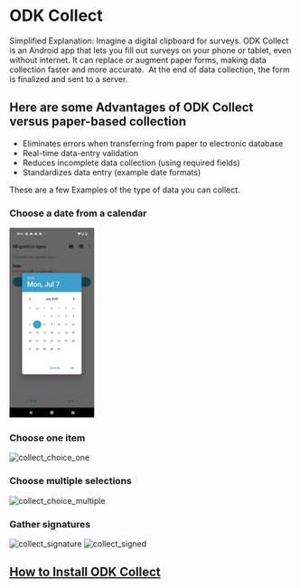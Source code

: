 # ODK Collect

Simplified Explanation: Imagine a digital clipboard for surveys. ODK Collect is an Android app that lets you fill out surveys on your phone or tablet, even without internet. It can replace or augment paper forms, making data collection faster and more accurate.  At the end of data collection, the form is finalized and sent to a server.


## Here are some Advantages of ODK Collect versus paper-based collection
- Eliminates errors when transferring from paper to electronic database
- Real-time data-entry validation
- Reduces incomplete data collection (using required fields)
- Standardizes data entry (example date formats)

These are a few Examples of the type of data you can collect.  

### Choose a date from a calendar
<img width="150" height="336" alt="collect_date" src="../assets/images/collect_date.png" />

### Choose one item   
<img width="150" height="336" alt="collect_choice_one" src="https://github.com/user-attachments/assets/f80d5c47-83eb-426d-95f0-b61173cb1aab" />

### Choose multiple selections   
<img width="270" height="606" alt="collect_choice_multiple" src="https://github.com/user-attachments/assets/ae47273b-7ad9-4e42-b6c5-61fadd076e42" />

### Gather signatures  
<img width="270" height="606" alt="collect_signature" src="https://github.com/user-attachments/assets/cbbd855c-7f37-4d63-a221-cb7294649c3f" />
<img width="270" height="606" alt="collect_signed" src="https://github.com/user-attachments/assets/1d75597d-6671-41fa-b775-87d77a182e99" />

## [How to Install ODK Collect](https://github.com/ncp-ph/odk-central-do/new/main/users-manual)


